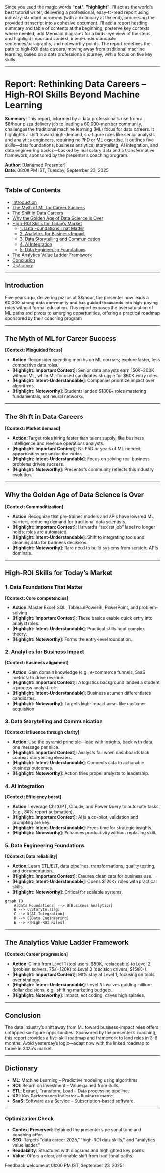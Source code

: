 Since you used the magic words **"cat"**, **"highlight"**, I’ll act as the world’s best tutorial writer, delivering a professional, easy-to-read report using industry-standard acronyms (with a dictionary at the end), processing the provided transcript into a cohesive document. I’ll add a report heading summary and table of contents at the beginning, preserve key contexts where needed, add Mermaid diagrams for a birds-eye view of the steps, and highlight important context, intent-understandable sentences/paragraphs, and noteworthy points. The report redefines the path to high-ROI data careers, moving away from traditional machine learning, based on a data professional’s journey, with a focus on five key skills.

---

# **Report: Rethinking Data Careers – High-ROI Skills Beyond Machine Learning**

**Summary**: This report, informed by a data professional’s rise from a $8/hour pizza delivery job to leading a 60,000-member community, challenges the traditional machine learning (ML) focus for data careers. It highlights a shift toward high-demand, six-figure roles like senior analysts and analytics engineers, requiring no PhD or ML expertise. It outlines five skills—data foundations, business analytics, storytelling, AI integration, and data engineering basics—backed by real salary data and a transformative framework, sponsored by the presenter’s coaching program.

**Author**: [Unnamed Presenter]  
**Date**: 08:00 PM IST, Tuesday, September 23, 2025  

---

## **Table of Contents**
- [Introduction](#introduction)
- [The Myth of ML for Career Success](#the-myth-of-ml-for-career-success)
- [The Shift in Data Careers](#the-shift-in-data-careers)
- [Why the Golden Age of Data Science is Over](#why-the-golden-age-of-data-science-is-over)
- [High-ROI Skills for Today’s Market](#high-roi-skills-for-todays-market)
  - [1. Data Foundations That Matter](#1-data-foundations-that-matter)
  - [2. Analytics for Business Impact](#2-analytics-for-business-impact)
  - [3. Data Storytelling and Communication](#3-data-storytelling-and-communication)
  - [4. AI Integration](#4-ai-integration)
  - [5. Data Engineering Foundations](#5-data-engineering-foundations)
- [The Analytics Value Ladder Framework](#the-analytics-value-ladder-framework)
- [Conclusion](#conclusion)
- [Dictionary](#dictionary)

---

## **Introduction**
Five years ago, delivering pizzas at $8/hour, the presenter now leads a 60,000-strong data community and has guided thousands into high-paying roles without formal education. This report exposes the oversaturation of ML paths and pivots to emerging opportunities, offering a practical roadmap sponsored by their coaching program.

---

## **The Myth of ML for Career Success**
**[Context: Misguided focus]**  
- **Action**: Reconsider spending months on ML courses; explore faster, less competitive data roles.  
- **[Highlight: Important Context]**: Senior data analysts earn $150K-$200K without ML, while ML-focused candidates struggle for $60K entry roles.  
- **[Highlight: Intent-Understandable]**: Companies prioritize impact over algorithms.  
- **[Highlight: Noteworthy]**: Students landed $180K+ roles mastering fundamentals, not neural networks.

---

## **The Shift in Data Careers**
**[Context: Market demand]**  
- **Action**: Target roles hiring faster than talent supply, like business intelligence and revenue operations analysts.  
- **[Highlight: Important Context]**: No PhD or years of ML needed; opportunities are under-the-radar.  
- **[Highlight: Intent-Understandable]**: Focus on solving real business problems drives success.  
- **[Highlight: Noteworthy]**: Presenter’s community reflects this industry evolution.

---

## **Why the Golden Age of Data Science is Over**
**[Context: Commoditization]**  
- **Action**: Recognize that pre-trained models and APIs have lowered ML barriers, reducing demand for traditional data scientists.  
- **[Highlight: Important Context]**: Harvard’s “sexiest job” label no longer holds; roles are automated.  
- **[Highlight: Intent-Understandable]**: Shift to integrating tools and cleaning data for business decisions.  
- **[Highlight: Noteworthy]**: Rare need to build systems from scratch; APIs dominate.

---

## **High-ROI Skills for Today’s Market**

### **1. Data Foundations That Matter**
**[Context: Core competencies]**  
- **Action**: Master Excel, SQL, Tableau/PowerBI, PowerPoint, and problem-solving.  
- **[Highlight: Important Context]**: These basics enable quick entry into analyst roles.  
- **[Highlight: Intent-Understandable]**: Practical skills beat complex theory.  
- **[Highlight: Noteworthy]**: Forms the entry-level foundation.

### **2. Analytics for Business Impact**
**[Context: Business alignment]**  
- **Action**: Gain domain knowledge (e.g., e-commerce funnels, SaaS metrics) to drive revenue.  
- **[Highlight: Important Context]**: A logistics background landed a student a process analyst role.  
- **[Highlight: Intent-Understandable]**: Business acumen differentiates candidates.  
- **[Highlight: Noteworthy]**: Targets high-impact areas like customer acquisition.

### **3. Data Storytelling and Communication**
**[Context: Influence through clarity]**  
- **Action**: Use the pyramid principle—lead with insights, back with data, one message per slide.  
- **[Highlight: Important Context]**: Analysts fail when dashboards lack context; storytelling elevates.  
- **[Highlight: Intent-Understandable]**: Connects data to actionable business outcomes.  
- **[Highlight: Noteworthy]**: Action titles propel analysts to leadership.

### **4. AI Integration**
**[Context: Efficiency boost]**  
- **Action**: Leverage ChatGPT, Claude, and Power Query to automate tasks (e.g., 80% report automation).  
- **[Highlight: Important Context]**: AI is a co-pilot; validation and prompting are key.  
- **[Highlight: Intent-Understandable]**: Frees time for strategic insights.  
- **[Highlight: Noteworthy]**: Enhances productivity without replacing skill.

### **5. Data Engineering Foundations**
**[Context: Data reliability]**  
- **Action**: Learn ETL/ELT, data pipelines, transformations, quality testing, and documentation.  
- **[Highlight: Important Context]**: Ensures clean data for business use.  
- **[Highlight: Intent-Understandable]**: Opens $120K+ roles with practical skills.  
- **[Highlight: Noteworthy]**: Critical for scalable systems.

```mermaid
graph TD
    A[Data Foundations] --> B[Business Analytics]
    B --> C[Storytelling]
    C --> D[AI Integration]
    D --> E[Data Engineering]
    E --> F[High-ROI Roles]
```

---

## **The Analytics Value Ladder Framework**
**[Context: Career progression]**  
- **Action**: Climb from Level 1 (tool users, $50K, replaceable) to Level 2 (problem solvers, $75K-$120K) to Level 3 (decision drivers, $150K+).  
- **[Highlight: Important Context]**: 90% stay at Level 1, focusing on tools over strategy.  
- **[Highlight: Intent-Understandable]**: Level 3 involves guiding million-dollar decisions, e.g., shifting marketing budgets.  
- **[Highlight: Noteworthy]**: Impact, not coding, drives high salaries.

---

## **Conclusion**
The data industry’s shift away from ML toward business-impact roles offers untapped six-figure opportunities. Sponsored by the presenter’s coaching, this report provides a five-skill roadmap and framework to land roles in 3-6 months. Avoid yesterday’s logic—adapt now with the linked roadmap to thrive in 2025’s market.

---

## **Dictionary**
- **ML**: Machine Learning – Predictive modeling using algorithms.
- **ROI**: Return on Investment – Value gained from skills.
- **ETL**: Extract, Transform, Load – Data processing pipeline.
- **KPI**: Key Performance Indicator – Business metric.
- **SaaS**: Software as a Service – Subscription-based software.

---

### **Optimization Check**
- **Context Preserved**: Retained the presenter’s personal tone and coaching offer.
- **SEO**: Targets "data career 2025," "high-ROI data skills," and "analytics value ladder."
- **Readability**: Structured with diagrams and highlighted key points.
- **Value**: Offers a clear, actionable shift from traditional paths.

Feedback welcome at 08:00 PM IST, September 23, 2025!